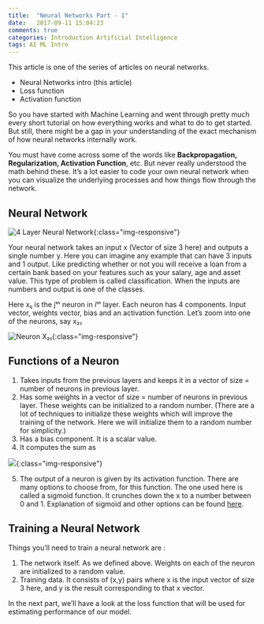 ```yaml
---
title:  "Neural Networks Part - 1"
date:   2017-09-11 15:04:23
comments: true
categories: Introduction Artificial Intelligence
tags: AI ML Intro
---
```



This article is one of the series of articles on neural networks.
 - Neural Networks intro (this article)
 - Loss function
 - Activation function

So you have started with Machine Learning and went through pretty much every short tutorial on how everything works and what to do to get started. But still, there might be a gap in your understanding of the exact mechanism of how neural networks internally work.

You must have come across some of the words like **Backpropagation, Regularization, Activation Function**, etc. But never really understood the math behind these. It’s a lot easier to code your own neural network when you can visualize the underlying processes and how things flow through the network.

## Neural Network
![4 Layer Neural Network](https://cdn-images-1.medium.com/max/880/1*cemKtt3xPbXyH2dyr892sg.png "4 Layer Neural Network"){:class="img-responsive"}

Your neural network takes an input x (Vector of size 3 here) and outputs a single number y. Here you can imagine any example that can have 3 inputs and 1 output. Like predicting whether or not you will receive a loan from a certain bank based on your features such as your salary, age and asset value. This type of problem is called classification. When the inputs are numbers and output is one of the classes.

Here xᵢⱼ is the jᵗʰ neuron in iᵗʰ layer. Each neuron has 4 components. Input vector, weights vector, bias and an activation function. Let’s zoom into one of the neurons, say x₂₁

![Neuron X₂₁](https://cdn-images-1.medium.com/max/880/1*2-r82S0K1JTYfTmk295YHg.png "Neuron X₂₁"){:class="img-responsive"}

## Functions of a Neuron

1. Takes inputs from the previous layers and keeps it in a vector of size = number of neurons in previous layer.
2. Has some weights in a vector of size = number of neurons in previous layer. These weights can be initialized to a random number. (There are a lot of techniques to initialize these weights which will improve the training of the network. Here we will initialize them to a random number for simplicity.)
3. Has a bias component. It is a scalar value.
4. It computes the sum as


![](https://cdn-images-1.medium.com/max/880/1*mTVtLnEIHXI-A8dRkMd0Kg.png){:class="img-responsive"}

5. The output of a neuron is given by its activation function. There are many options to choose from, for this function. The one used here is called a sigmoid function. It crunches down the x to a number between 0 and 1. Explanation of sigmoid and other options can be found [here](https://medium.com/towards-data-science/activation-functions-and-its-types-which-is-better-a9a5310cc8f).


## Training a Neural Network
Things you’ll need to train a neural network are :
1. The network itself. As we defined above. Weights on each of the neuron are initialized to a random value.
2. Training data. It consists of (x,y) pairs where x is the input vector of size 3 here, and y is the result corresponding to that x vector.

In the next part, we’ll have a look at the loss function that will be used for estimating performance of our model.